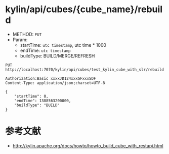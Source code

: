 
# kylin/api/cubes/{cube_name}/rebuild

* METHOD: `PUT`
* Param:
  - startTime: `utc timestamp`, utc time * 1000
  - endTime: `utc timestamp`
  - buildType: BUILD/MERGE/REFRESH

```
PUT http://localhost:7070/kylin/api/cubes/test_kylin_cube_with_slr/rebuild

Authorization:Basic xxxxJD124xxxGFxxxSDF
Content-Type: application/json;charset=UTF-8

{
    "startTime": 0,
    "endTime": 1388563200000,
    "buildType": "BUILD"
}
```

# 参考文献
* http://kylin.apache.org/docs/howto/howto_build_cube_with_restapi.html
